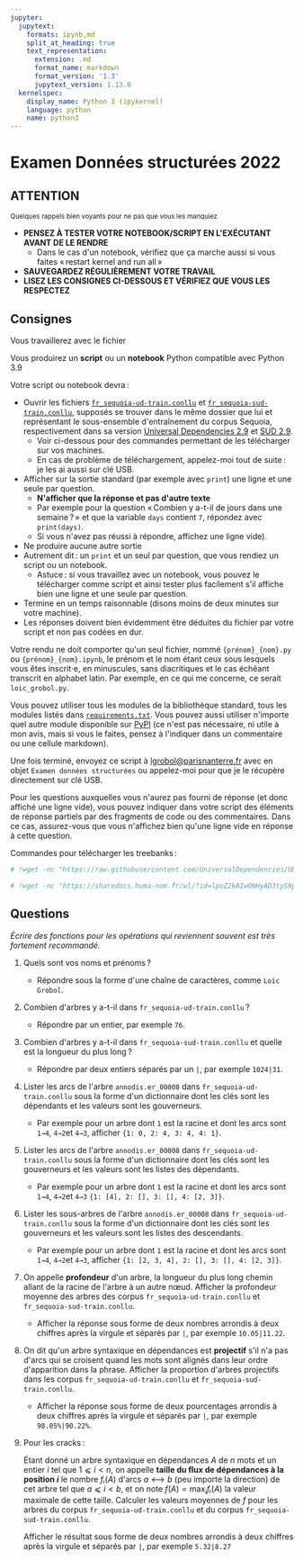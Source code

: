 ```yaml
---
jupyter:
  jupytext:
    formats: ipynb,md
    split_at_heading: true
    text_representation:
      extension: .md
      format_name: markdown
      format_version: '1.3'
      jupytext_version: 1.13.6
  kernelspec:
    display_name: Python 3 (ipykernel)
    language: python
    name: python3
---
```


<!-- LTeX: language=fr -->
Examen Données structurées 2022
===============================

## ATTENTION

<small>Quelques rappels bien voyants pour ne pas que vous les manquiez</small>

- **PENSEZ À TESTER VOTRE NOTEBOOK/SCRIPT EN L'EXÉCUTANT AVANT DE LE RENDRE**
  - Dans le cas d'un notebook, vérifiez que ça marche aussi si vous faites « restart kernel and run
    all »
- **SAUVEGARDEZ RÉGULIÈREMENT VOTRE TRAVAIL**
- **LISEZ LES CONSIGNES CI-DESSOUS ET VÉRIFIEZ QUE VOUS LES RESPECTEZ**

## Consignes

Vous travaillerez avec le fichier

Vous produirez un **script** ou un **notebook** Python compatible avec Python 3.9

Votre script ou notebook devra :

- Ouvrir les fichiers
  [`fr_sequoia-ud-train.conllu`](https://raw.githubusercontent.com/UniversalDependencies/UD_French-Sequoia/r2.9/fr_sequoia-ud-train.conllu)
  et
  [`fr_sequoia-sud-train.conllu`](https://sharedocs.huma-num.fr/wl/?id=lpoZ2kAIwONHyAD3tyS9pfE3Jl464Zlp&download=1),
  supposés se trouver dans le même dossier que lui et représentant le sous-ensemble d'entraînement
  du corpus Sequoia, respectivement dans sa version [Universal Dependencies
  2.9](https://github.com/UniversalDependencies/UD_French-Sequoia/tree/r2.9) et [SUD
  2.9](https://grew.fr/download/sud-treebanks-v2.9.tgz).
  - Voir ci-dessous pour des commandes permettant de les télécharger sur vos machines.
  - En cas de problème de téléchargement, appelez-moi tout de suite : je les ai aussi sur clé USB.
- Afficher sur la sortie standard (par exemple avec `print`) une ligne et une seule par question.
  - **N'afficher que la réponse et pas d'autre texte**
  - Par exemple pour la question « Combien y a-t-il de jours dans une semaine ? » et que la variable
  `days` contient `7`, répondez avec `print(days)`.
  - Si vous n'avez pas réussi à répondre, affichez une ligne vide).
- Ne produire aucune autre sortie
- Autrement dit : un `print` et un seul par question, que vous rendiez un script ou un notebook.
  - Astuce : si vous travaillez avec un notebook, vous pouvez le télécharger comme script et ainsi
    tester plus facilement s'il affiche bien une ligne et une seule par question.
- Termine en un temps raisonnable (disons moins de deux minutes sur votre machine).
- Les réponses doivent bien évidemment être déduites du fichier par votre script et non pas codées
  en dur.

Votre rendu ne doit comporter qu'un seul fichier, nommé `{prénom}_{nom}.py` ou
`{prénom}_{nom}.ipynb`, le prénom et le nom étant ceux sous lesquels vous êtes inscrit⋅e, en
minuscules, sans diacritiques et le cas échéant transcrit en alphabet latin. Par exemple, en ce qui
me concerne, ce serait `loic_grobol.py`.

Vous pouvez utiliser tous les modules de la bibliothèque standard, tous les modules listés dans
[`requirements.txt`](../../requirements.txt). Vous pouvez aussi utiliser n'importe quel autre module
disponible sur [PyPI](https://pypi.org) (ce n'est pas nécessaire, ni utile à mon avis, mais si vous
le faites, pensez à l'indiquer dans un commentaire ou une cellule markdown).

Une fois terminé, envoyez ce script à <lgrobol@parisnanterre.fr> avec en objet `Examen données
structurées` ou appelez-moi pour que je le récupère directement sur clé USB.

Pour les questions auxquelles vous n'aurez pas fourni de réponse (et donc affiché une ligne vide),
vous pouvez indiquer dans votre script des éléments de réponse partiels par des fragments de code ou
des commentaires. Dans ce cas, assurez-vous que vous n'affichez bien qu'une ligne vide en réponse à
cette question.


Commandes pour télécharger les treebanks :

```python
# !wget -nc "https://raw.githubusercontent.com/UniversalDependencies/UD_French-Sequoia/r2.9/fr_sequoia-ud-train.conllu" -O "fr_sequoia-ud-train.conllu"
```

```python
# !wget -nc "https://sharedocs.huma-num.fr/wl/?id=lpoZ2kAIwONHyAD3tyS9pfE3Jl464Zlp&download=1" -O "fr_sequoia-sud-train.conllu"
```

## Questions

*Écrire des fonctions pour les opérations qui reviennent souvent est très fortement recommandé.*

1. Quels sont vos noms et prénoms ?
   - Répondre sous la forme d'une chaîne de caractères, comme `Loïc Grobol`.
2. Combien d'arbres y a-t-il dans `fr_sequoia-ud-train.conllu` ?
   - Répondre par un entier, par exemple `76`.
3. Combien d'arbres y a-t-il dans `fr_sequoia-sud-train.conllu` et quelle est la longueur du plus
   long ?
   - Répondre par deux entiers séparés par un `|`, par exemple `1024|31`.
4. Lister les arcs de l'arbre `annodis.er_00008` dans `fr_sequoia-ud-train.conllu` sous la forme
   d'un dictionnaire dont les clés sont les dépendants et les valeurs sont les gouverneurs.
   - Par exemple pour un arbre dont `1` est la racine et dont les arcs sont `1→4`, `4→2`et `4→3`,
   afficher `{1: 0, 2: 4, 3: 4, 4: 1}`.
5. Lister les arcs de l'arbre `annodis.er_00008` dans `fr_sequoia-ud-train.conllu` sous la forme
   d'un dictionnaire dont les clés sont les gouverneurs et les valeurs sont les listes des
   dépendants.
   - Par exemple pour un arbre dont `1` est la racine et dont les arcs sont `1→4`, `4→2`et `4→3`
   `{1: [4], 2: [], 3: [], 4: [2, 3]}`.
6. Lister les sous-arbres de l'arbre `annodis.er_00008` dans `fr_sequoia-ud-train.conllu` sous la
   forme d'un dictionnaire dont les clés sont les gouverneurs et les valeurs sont les listes des
   descendants.
   - Par exemple pour un arbre dont `1` est la racine et dont les arcs sont `1→4`, `4→2`et `4→3`,
   afficher `{1: [2, 3, 4], 2: [], 3: [], 4: [2, 3]}`.
7. On appelle **profondeur** d'un arbre, la longueur du plus long chemin allant de la racine de
   l'arbre à un autre nœud. Afficher la profondeur moyenne des arbres des corpus
   `fr_sequoia-ud-train.conllu` et `fr_sequoia-sud-train.conllu`.
   - Afficher la réponse sous forme de deux nombres arrondis à deux chiffres après la virgule et
     séparés par `|`, par exemple `10.05|11.22`.
8. On dit qu'un arbre syntaxique en dépendances est **projectif** s'il n'a pas d'arcs qui se
   croisent quand les mots sont alignés dans leur ordre d'apparition dans la phrase. Afficher la
   proportion d'arbres projectifs dans les corpus `fr_sequoia-ud-train.conllu` et
   `fr_sequoia-sud-train.conllu`.
   - Afficher la réponse sous forme de deux pourcentages arrondis à deux chiffres après la virgule
     et séparés par `|`, par exemple `98.05%|90.22%`.

9. Pour les cracks :

   Étant donné un arbre syntaxique en dépendances $A$ de $n$ mots et un entier $i$ tel que $1⩽i<n$,
   on appelle **taille du flux de dépendances à la position $i$** le nombre $fᵢ(A)$ d'arcs $a⟷b$
   (peu importe la direction) de cet arbre tel que $a⩽i<b$, et on note $f(A)=\max_i fᵢ(A)$ la valeur
   maximale de cette taille. Calculer les valeurs moyennes de $f$ pour les arbres du corpus
   `fr_sequoia-ud-train.conllu` et du corpus `fr_sequoia-sud-train.conllu`.

   Afficher le résultat sous forme de deux nombres arrondis à deux chiffres après la virgule et
   séparés par `|`, par exemple `5.32|8.27`
